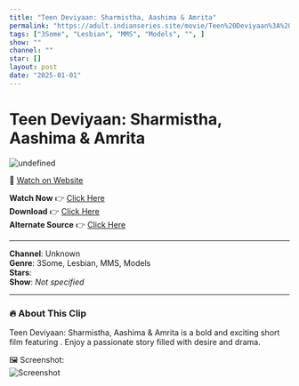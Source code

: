 ```yaml
---
title: "Teen Deviyaan: Sharmistha, Aashima & Amrita"
permalink: "https://adult.indianseries.site/movie/Teen%20Deviyaan%3A%20Sharmistha%2C%20Aashima%20%26%20Amrita"
tags: ["3Some", "Lesbian", "MMS", "Models", "", ]
show: ""
channel: ""
star: []
layout: post
date: "2025-01-01"
---
```


# Teen Deviyaan: Sharmistha, Aashima & Amrita

![undefined](https://desisins.com/wp-content/uploads/2024/07/Sharmita-Amrita-Ashima-MMS-DesiSins.com_cleanup.jpg)

🔗 [Watch on Website](https://adult.indianseries.site/movie/Teen%20Deviyaan%3A%20Sharmistha%2C%20Aashima%20%26%20Amrita)

**Watch Now** 👉 [Click Here](https://adult.indianseries.site/movie/Teen%20Deviyaan%3A%20Sharmistha%2C%20Aashima%20%26%20Amrita)  
**Download** 👉 [Click Here](https://adult.indianseries.site/movie/Teen%20Deviyaan%3A%20Sharmistha%2C%20Aashima%20%26%20Amrita)  
**Alternate Source** 👉 [Click Here](https://adult.indianseries.site/movie/Teen%20Deviyaan%3A%20Sharmistha%2C%20Aashima%20%26%20Amrita)

---

**Channel**: Unknown  
**Genre**: 3Some, Lesbian, MMS, Models  
**Stars**:   
**Show**: *Not specified*

---

### 🔥 About This Clip

Teen Deviyaan: Sharmistha, Aashima & Amrita is a bold and exciting short film featuring . Enjoy a passionate story filled with desire and drama.
 
🖼️ Screenshot:  
![Screenshot](https://desisins.com/wp-content/uploads/2024/07/Sharmita-Amrita-Ashima-MMS-DesiSins.com_cleanup.jpg)
